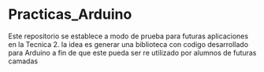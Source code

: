 # Practicas_Arduino
Este repositorio se establece a modo de prueba para futuras aplicaciones en la Tecnica 2. la idea es generar una biblioteca con codigo desarrollado para Arduino a fin de que este pueda ser re utilizado por alumnos de futuras camadas
